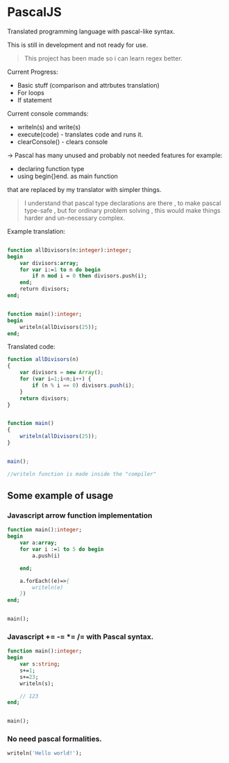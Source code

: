 # PascalJS
Translated programming language with pascal-like syntax.


This is still in development and not ready for use.

> This project has been made so i can learn regex better.

Current Progress:
- Basic stuff (comparison and attrbutes translation)
- For loops
- If statement

Current console commands:
- writeln(s) and write(s)
- execute(code) - translates code and runs it.
- clearConsole() - clears console

-> Pascal has many unused and probably not needed features for example:
- declaring function type
- using begin{}end. as main function

that are replaced by my translator with simpler things.

> I understand that pascal type declarations are there , to make pascal type-safe , but for ordinary problem solving , this would make things harder and un-necessary complex.

Example translation:
```Pascal

function allDivisors(n:integer):integer;
begin
    var divisors:array;
    for var i:=1 to n do begin
        if n mod i = 0 then divisors.push(i);
    end;
    return divisors;
end;


function main():integer;
begin
    writeln(allDivisors(25));
end;

```
Translated code:
```Javascript
function allDivisors(n)
{
    var divisors = new Array();
    for (var i=1;i<n;i++) {
        if (n % i == 0) divisors.push(i);
    }
    return divisors;
}


function main()
{
    writeln(allDivisors(25));
}


main();

//writeln function is made inside the "compiler"
```


## Some example of usage

### Javascript arrow function implementation

```Pascal
function main():integer;
begin
    var a:array;
    for var i :=1 to 5 do begin
        a.push(i)

    end;

    a.forEach((e)=>{
        writeln(e)
    })
end;


main();
```


### Javascript += -= *= /= with Pascal syntax.

```Pascal
function main():integer;
begin
    var s:string;
    s+=1;
    s+=23;
    writeln(s);

    // 123
end;


main();
```


### No need pascal formalities.

```Pascal
writeln('Hello world!');
```
